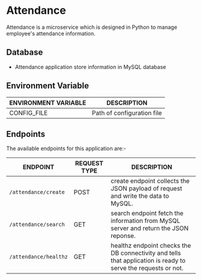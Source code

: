 # Attendance

Attendance is a microservice which is designed in Python to manage employee's attendance information.

## Database

- Attendance application store information in MySQL database

## Environment Variable

| **ENVIRONMENT VARIABLE** | **DESCRIPTION**            |
|--------------------------|----------------------------|
| CONFIG_FILE              | Path of configuration file |

## Endpoints

The available endpoints for this application are:-

| **ENDPOINT**           | **REQUEST TYPE** | **DESCRIPTION**                                                                                               |
|------------------------|------------------|---------------------------------------------------------------------------------------------------------------|
| `/attendance/create`   | POST             | create endpoint collects the JSON payload of request and write the data to MySQL.                             |
| `/attendance/search`   | GET              | search endpoint fetch the information from MySQL server and return the JSON reponse.                          |
| `/attendance/healthz`  | GET              | healthz endpoint checks the DB connectivity and tells that application is ready to serve the requests or not. |